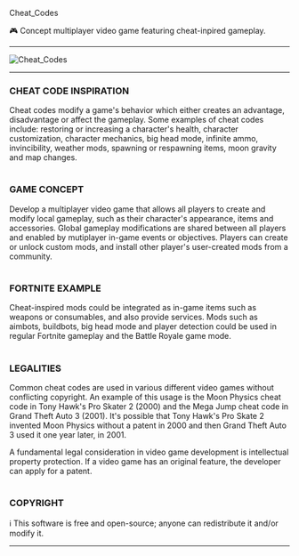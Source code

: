 Cheat_Codes

🎮 Concept multiplayer video game featuring cheat-inpired gameplay.

***
![Cheat_Codes](https://github.com/sourceduty/Cheat_Codes/assets/123030236/9914a384-0b1f-473d-b086-a91f6b8730f0)
***
### CHEAT CODE INSPIRATION

Cheat codes modify a game's behavior which either creates an advantage, disadvantage or affect the gameplay. Some examples of cheat codes include: restoring or increasing a character's health, character customization, character mechanics, big head mode, infinite ammo, invincibility, weather mods, spawning or respawning items, moon gravity and map changes. 

#
### GAME CONCEPT 

Develop a multiplayer video game that allows all players to create and modify local gameplay, such as their character's appearance, items and accessories. Global gameplay modifications are shared between all players and enabled by mutiplayer in-game events or objectives. Players can create or unlock custom mods, and install other player's user-created mods from a community.

#
### FORTNITE EXAMPLE 

Cheat-inspired mods could be integrated as in-game items such as weapons or consumables, and also provide services. Mods such as aimbots, buildbots, big head mode and player detection could be used in regular Fortnite gameplay and the Battle Royale game mode. 

#
### LEGALITIES

Common cheat codes are used in various different video games without conflicting copyright. An example of this usage is the Moon Physics cheat code in Tony Hawk's Pro Skater 2 (2000) and the Mega Jump cheat code in Grand Theft Auto 3 (2001). It's possible that Tony Hawk's Pro Skate 2 invented Moon Physics without a patent in 2000 and then Grand Theft Auto 3 used it one year later, in 2001.

A fundamental legal consideration in video game development is intellectual property protection. If a video game has an original feature, the developer can apply for a patent. 

#
### COPYRIGHT

ℹ️ This software is free and open-source; anyone can redistribute it and/or modify it.

***
